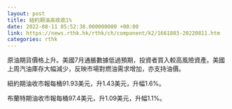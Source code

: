 ```yaml
---
layout: post
title: 紐約期油高收逾1%
date: 2022-08-11 05:52:38.000000000 +08:00
link: https://news.rthk.hk/rthk/ch/component/k2/1661883-20220811.htm
categories: rthk
---
```


原油期貨價格上升。美國7月通脹數據低過預期，投資者買入較高風險資產。美國上周汽油庫存大幅減少，反映市場對燃油需求增加，亦支持油價。

紐約期油收市報每桶91.93美元，升1.43美元，升幅1.6%。

布蘭特期油收市報每桶97.4美元，升1.09美元，升幅1.1%。
